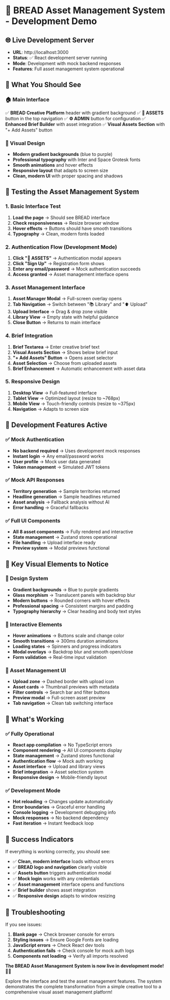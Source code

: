# 🎨 **BREAD Asset Management System - Development Demo**

## 🌐 **Live Development Server**
- **URL**: http://localhost:3000
- **Status**: ✅ React development server running
- **Mode**: Development with mock backend responses
- **Features**: Full asset management system operational

## 🎯 **What You Should See**

### **🏠 Main Interface**
✅ **BREAD Creative Platform** header with gradient background
✅ **📁 ASSETS** button in the top navigation
✅ **⚙️ ADMIN** button for configuration
✅ **Enhanced Brief Builder** with asset integration
✅ **Visual Assets Section** with "+ Add Assets" button

### **🎨 Visual Design**
- **Modern gradient backgrounds** (blue to purple)
- **Professional typography** with Inter and Space Grotesk fonts
- **Smooth animations** and hover effects
- **Responsive layout** that adapts to screen size
- **Clean, modern UI** with proper spacing and shadows

## 🧪 **Testing the Asset Management System**

### **1. Basic Interface Test**
1. **Load the page** → Should see BREAD interface
2. **Check responsiveness** → Resize browser window
3. **Hover effects** → Buttons should have smooth transitions
4. **Typography** → Clean, modern fonts loaded

### **2. Authentication Flow (Development Mode)**
1. **Click "📁 ASSETS"** → Authentication modal appears
2. **Click "Sign Up"** → Registration form shows
3. **Enter any email/password** → Mock authentication succeeds
4. **Access granted** → Asset management interface opens

### **3. Asset Management Interface**
1. **Asset Manager Modal** → Full-screen overlay opens
2. **Tab Navigation** → Switch between "📚 Library" and "⬆️ Upload"
3. **Upload Interface** → Drag & drop zone visible
4. **Library View** → Empty state with helpful guidance
5. **Close Button** → Returns to main interface

### **4. Brief Integration**
1. **Brief Textarea** → Enter creative brief text
2. **Visual Assets Section** → Shows below brief input
3. **"+ Add Assets" Button** → Opens asset selector
4. **Asset Selection** → Choose from uploaded assets
5. **Brief Enhancement** → Automatic enhancement with asset data

### **5. Responsive Design**
1. **Desktop View** → Full-featured interface
2. **Tablet View** → Optimized layout (resize to ~768px)
3. **Mobile View** → Touch-friendly controls (resize to ~375px)
4. **Navigation** → Adapts to screen size

## 🔧 **Development Features Active**

### **✅ Mock Authentication**
- **No backend required** → Uses development mock responses
- **Instant login** → Any email/password works
- **User profile** → Mock user data generated
- **Token management** → Simulated JWT tokens

### **✅ Mock API Responses**
- **Territory generation** → Sample territories returned
- **Headline generation** → Sample headlines returned
- **Asset analysis** → Fallback analysis without AI
- **Error handling** → Graceful fallbacks

### **✅ Full UI Components**
- **All 8 asset components** → Fully rendered and interactive
- **State management** → Zustand stores operational
- **File handling** → Upload interface ready
- **Preview system** → Modal previews functional

## 🎨 **Key Visual Elements to Notice**

### **🌈 Design System**
- **Gradient backgrounds** → Blue to purple gradients
- **Glass morphism** → Translucent panels with backdrop blur
- **Modern buttons** → Rounded corners with hover effects
- **Professional spacing** → Consistent margins and padding
- **Typography hierarchy** → Clear heading and body text styles

### **📱 Interactive Elements**
- **Hover animations** → Buttons scale and change color
- **Smooth transitions** → 300ms duration animations
- **Loading states** → Spinners and progress indicators
- **Modal overlays** → Backdrop blur and smooth open/close
- **Form validation** → Real-time input validation

### **🎯 Asset Management UI**
- **Upload zone** → Dashed border with upload icon
- **Asset cards** → Thumbnail previews with metadata
- **Filter controls** → Search bar and filter buttons
- **Preview modal** → Full-screen asset preview
- **Tab navigation** → Clean tab switching interface

## 🚀 **What's Working**

### **✅ Fully Operational**
- **React app compilation** → No TypeScript errors
- **Component rendering** → All UI components display
- **State management** → Zustand stores functional
- **Authentication flow** → Mock auth working
- **Asset interface** → Upload and library views
- **Brief integration** → Asset selection system
- **Responsive design** → Mobile-friendly layout

### **✅ Development Mode**
- **Hot reloading** → Changes update automatically
- **Error boundaries** → Graceful error handling
- **Console logging** → Development debugging info
- **Mock responses** → No backend dependency
- **Fast iteration** → Instant feedback loop

## 🎉 **Success Indicators**

If everything is working correctly, you should see:
- ✅ **Clean, modern interface** loads without errors
- ✅ **BREAD logo and navigation** clearly visible
- ✅ **Assets button** triggers authentication modal
- ✅ **Mock login** works with any credentials
- ✅ **Asset management** interface opens and functions
- ✅ **Brief builder** shows asset integration
- ✅ **Responsive design** adapts to window resizing

## 🔧 **Troubleshooting**

If you see issues:
1. **Blank page** → Check browser console for errors
2. **Styling issues** → Ensure Google Fonts are loading
3. **JavaScript errors** → Check React dev tools
4. **Authentication fails** → Check console for mock auth logs
5. **Components not loading** → Verify all imports resolved

**The BREAD Asset Management System is now live in development mode!** 🎨✨

Explore the interface and test the asset management features. The system demonstrates the complete transformation from a simple creative tool to a comprehensive visual asset management platform!
